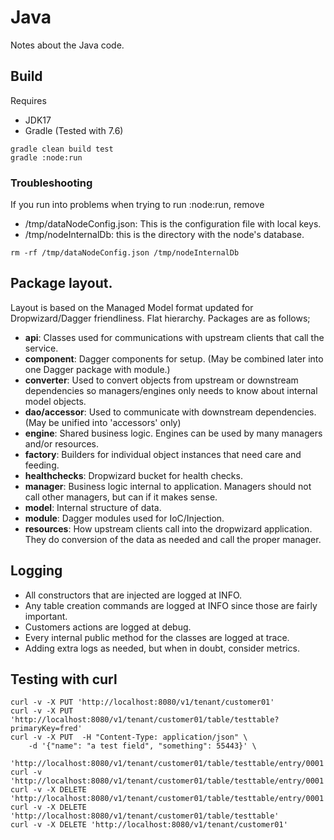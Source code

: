 # Java

Notes about the Java code.

## Build

Requires
* JDK17
* Gradle (Tested with 7.6)

```shell
gradle clean build test
gradle :node:run
```

### Troubleshooting

If you run into problems when trying to run :node:run, remove

* /tmp/dataNodeConfig.json: This is the configuration file with local keys.
* /tmp/nodeInternalDb: this is the directory with the node's database.
```shell
rm -rf /tmp/dataNodeConfig.json /tmp/nodeInternalDb
```
## Package layout.

Layout is based on the Managed Model format updated for Dropwizard/Dagger friendliness. Flat hierarchy. Packages are as
follows;

* **api**: Classes used for communications with upstream clients that call the service.
* **component**: Dagger components for setup. (May be combined later into one Dagger package with module.)
* **converter**: Used to convert objects from upstream or downstream dependencies so managers/engines only needs to know about internal model objects.
* **dao/accessor**: Used to communicate with downstream dependencies. (May be unified into 'accessors' only)
* **engine**: Shared business logic. Engines can be used by many managers and/or resources.
* **factory**: Builders for individual object instances that need care and feeding.
* **healthchecks**: Dropwizard bucket for health checks.
* **manager**: Business logic internal to application. Managers should not call other managers, but can if it makes sense.
* **model**: Internal structure of data.
* **module**: Dagger modules used for IoC/Injection.
* **resources**: How upstream clients call into the dropwizard application. They do conversion of the data as needed and call the proper manager.

## Logging

* All constructors that are injected are logged at INFO.
* Any table creation commands are logged at INFO since those are fairly important.
* Customers actions are logged at debug.
* Every internal public method for the classes are logged at trace.
* Adding extra logs as needed, but when in doubt, consider metrics.

## Testing with curl
```shell
curl -v -X PUT 'http://localhost:8080/v1/tenant/customer01'
curl -v -X PUT 'http://localhost:8080/v1/tenant/customer01/table/testtable?primaryKey=fred'
curl -v -X PUT  -H "Content-Type: application/json" \
    -d '{"name": "a test field", "something": 55443}' \
     'http://localhost:8080/v1/tenant/customer01/table/testtable/entry/0001'
curl -v 'http://localhost:8080/v1/tenant/customer01/table/testtable/entry/0001'
curl -v -X DELETE 'http://localhost:8080/v1/tenant/customer01/table/testtable/entry/0001'
curl -v -X DELETE 'http://localhost:8080/v1/tenant/customer01/table/testtable'
curl -v -X DELETE 'http://localhost:8080/v1/tenant/customer01'
```